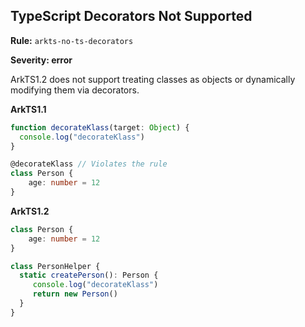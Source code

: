 ## TypeScript Decorators Not Supported

**Rule:** `arkts-no-ts-decorators`

**Severity: error**

ArkTS1.2 does not support treating classes as objects or dynamically modifying them via decorators.

**ArkTS1.1**

```typescript
function decorateKlass(target: Object) {
  console.log("decorateKlass")
}

@decorateKlass // Violates the rule
class Person {
    age: number = 12
}
```

**ArkTS1.2**

```typescript
class Person {
    age: number = 12
}

class PersonHelper {
  static createPerson(): Person {
     console.log("decorateKlass")
     return new Person()
  }
}
```